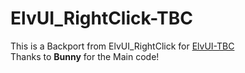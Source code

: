 # ElvUI_RightClick-TBC
This is a Backport from ElvUI_RightClick for [ElvUI-TBC](https://github.com/ElvUI-TBC)  
Thanks to **Bunny** for the Main code!
